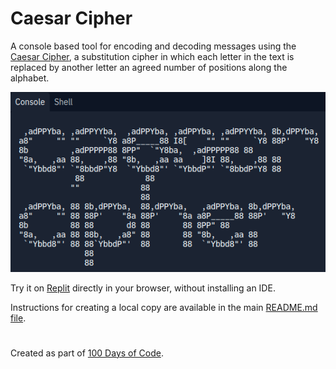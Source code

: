 # Caesar Cipher

A console based tool for encoding and decoding messages using the [Caesar Cipher](https://en.wikipedia.org/wiki/Caesar_cipher), a substitution cipher in which each letter in the text is replaced by another letter an agreed number of positions along the alphabet.

![Caesar Cipher](https://github.com/ZanClifton/basic-python-projects/blob/main/images/caesar.png)

Try it on [Replit](https://replit.com/@ZanClifton/caesar-cipher?v=1) directly in your browser, without installing an IDE.

Instructions for creating a local copy are available in the main [README.md file](https://github.com/ZanClifton/basic-python-projects/blob/main/README.md).

#

Created as part of [100 Days of Code](https://github.com/ZanClifton/100-days-of-code/blob/master/log.md).
